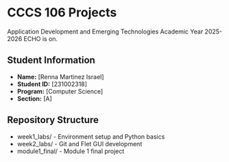 # CCCS 106 Projects 
Application Development and Emerging Technologies 
Academic Year 2025-2026 
ECHO is on.

## Student Information
- **Name:** [Renna Martinez Israel]
- **Student ID:** [231002318]
- **Program:** [Computer Science]
- **Section:** [A]

## Repository Structure 
- week1_labs/ - Environment setup and Python basics 
- week2_labs/ - Git and Flet GUI development 
- module1_final/ - Module 1 final project 
